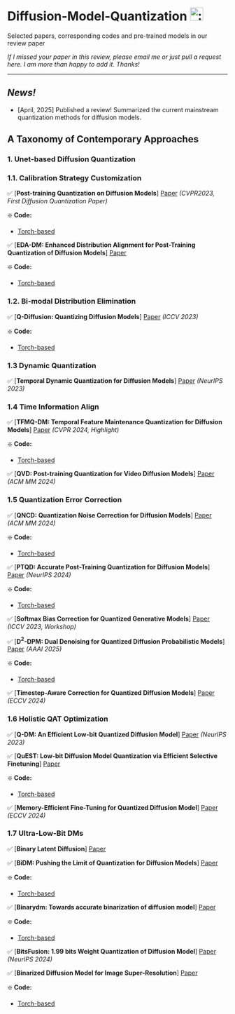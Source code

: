 # Diffusion-Model-Quantization <img class="emoji" alt=":art:" height="30" width="30" src="https://github.githubassets.com/images/icons/emoji/unicode/1f3a8.png">
Selected papers, corresponding codes and pre-trained models in our review paper
 <!-- **"Neural Style Transfer: A Review" [[arXiv Version]](https://arxiv.org/abs/1705.04058) [[IEEE Version]](https://ieeexplore.ieee.org/document/8732370)** -->

 *If I missed your paper in this review, please email me or just pull a request here. I am more than happy to add it. Thanks!*

<!-- 
## Citation 
If you find this repository useful for your research, please consider citing

```
@article{jing2019neural,
  title={Neural Style Transfer: A Review},
  author={Jing, Yongcheng and Yang, Yezhou and Feng, Zunlei and Ye, Jingwen and Yu, Yizhou and Song, Mingli},
  journal={IEEE Transactions on Visualization and Computer Graphics},
  year={2019}
}
```
Please also consider citing our ECCV paper and AAAI (Oral) paper:

```
@inproceedings{jing2018stroke,
  title={Stroke Controllable Fast Style Transfer with Adaptive Receptive Fields},
  author={Jing, Yongcheng and Liu, Yang and Yang, Yezhou and Feng, Zunlei and Yu, Yizhou and Tao, Dacheng and Song, Mingli},
  booktitle={ECCV},
  year={2018}
}
```
```
@inproceedings{jing2020dynamic,
  title={Dynamic Instance Normalization for Arbitrary Style Transfer},
  author={Jing, Yongcheng and Liu, Xiao and Ding, Yukang and Wang, Xinchao and Ding, Errui and Song, Mingli and Wen, Shilei},
  booktitle={AAAI},
  year={2020}
}
```

Thanks! -->


---

## *News!*

- [April, 2025] Published a review! Summarized the current mainstream quantization methods for diffusion models.

<!-- ## Materials corresponding to Our Paper

:white_check_mark: [**Supplementary Material (TVCG)**](https://drive.google.com/file/d/1_VTS4rUSl488wgSrz2K5BfKra33gvaHH/view?usp=sharing)

:white_check_mark: [**Pre-trained Models**](https://www.dropbox.com/s/37lje23pb75ecob/Models_neuralStyleTransferReview.zip?dl=0)

:white_check_mark: [**Images (TVCG)(.png)**](https://drive.google.com/file/d/14RN0GN09-rordzRqp4o8oU30BB7uiNcj/view?usp=sharing) -->

## A Taxonomy of Contemporary Approaches

### 1. Unet-based Diffusion Quantization
###  1.1. Calibration Strategy Customization

:white_check_mark: [**Post-training Quantization on Diffusion Models**] [Paper](https://arxiv.org/abs/2211.15736) *(CVPR2023, First Diffusion Quantization Paper)*

:sparkle: **Code:**
*   [Torch-based](https://github.com/42shawn/ptq4dm)

:white_check_mark: [**EDA-DM: Enhanced Distribution Alignment for Post-Training Quantization of Diffusion Models**] [Paper](https://arxiv.org/abs/2401.04585) 

:sparkle: **Code:**
*   [Torch-based](https://github.com/BienLuky/EDA-DM)

### 1.2. Bi-modal Distribution Elimination

:white_check_mark: [**Q-Diffusion: Quantizing Diffusion Models**] [Paper](https://arxiv.org/abs/2302.04304) *(ICCV 2023)*

:sparkle: **Code:**
*   [Torch-based](https://github.com/Xiuyu-Li/q-diffusion) 

### 1.3 Dynamic Quantization

:white_check_mark: [**Temporal Dynamic Quantization for Diffusion Models**] [Paper](https://arxiv.org/abs/2306.02316) *(NeurIPS 2023)*

### 1.4 Time Information Align

:white_check_mark: [**TFMQ-DM: Temporal Feature Maintenance Quantization for Diffusion Models**] [Paper](https://arxiv.org/abs/2311.16503) *(CVPR 2024, Highlight)*

:sparkle: **Code:**
*   [Torch-based](https://github.com/ModelTC/TFMQ-DM) 

:white_check_mark: [**QVD: Post-training Quantization for Video Diffusion Models**] [Paper](https://arxiv.org/abs/2407.11585) *(ACM MM 2024)*

### 1.5 Quantization Error Correction

:white_check_mark: [**QNCD: Quantization Noise Correction for Diffusion Models**] [Paper](https://arxiv.org/abs/2403.19140) *(ACM MM 2024)*

:sparkle: **Code:**
*   [Torch-based](https://github.com/huanpengchu/qncd) 

:white_check_mark: [**PTQD: Accurate Post-Training Quantization for Diffusion Models**] [Paper](https://arxiv.org/abs/2305.10657) *(NeurIPS 2024)*

:sparkle: **Code:**
*   [Torch-based](https://github.com/ziplab/ptqd) 

:white_check_mark: [**Softmax Bias Correction for Quantized Generative Models**] [Paper](https://arxiv.org/abs/2309.01729) *(ICCV 2023, Workshop)*

:white_check_mark: [**D$^2$-DPM: Dual Denoising for Quantized Diffusion Probabilistic Models**] [Paper](https://arxiv.org/abs/2501.08180) *(AAAI 2025)*

:sparkle: **Code:**
*   [Torch-based](https://github.com/taylorjocelyn/d2-dpm) 

:white_check_mark: [**Timestep-Aware Correction for Quantized Diffusion Models**] [Paper](https://arxiv.org/abs/2407.03917) *(ECCV 2024)*

### 1.6 Holistic QAT Optimization

:white_check_mark: [**Q-DM: An Efficient Low-bit Quantized Diffusion Model**] [Paper](https://openreview.net/forum?id=sFGkL5BsPi) *(NeurIPS 2023)*

:white_check_mark: [**QuEST: Low-bit Diffusion Model Quantization via Efficient Selective Finetuning**] [Paper](https://arxiv.org/abs/2402.03666)

:sparkle: **Code:**
*   [Torch-based](https://github.com/hatchetProject/QuEST) 

:white_check_mark: [**Memory-Efficient Fine-Tuning for Quantized Diffusion Model**] [Paper](https://arxiv.org/abs/2401.04339) *(ECCV 2024)*

### 1.7 Ultra-Low-Bit DMs

:white_check_mark: [**Binary Latent Diffusion**] [Paper](https://arxiv.org/abs/2304.04820)

:white_check_mark: [**BiDM: Pushing the Limit of Quantization for Diffusion Models**] [Paper](https://arxiv.org/abs/2412.05926)

:sparkle: **Code:**
*   [Torch-based](https://github.com/xingyu-zheng/bidm) 

:white_check_mark: [**Binarydm: Towards accurate binarization of diffusion model**] [Paper](https://arxiv.org/abs/2404.05662v1)

:sparkle: **Code:**
*   [Torch-based](https://github.com/xingyu-zheng/binarydm) 

:white_check_mark: [**BitsFusion: 1.99 bits Weight Quantization of Diffusion Model**] [Paper](https://arxiv.org/abs/2406.04333) *(NeurIPS 2024)*


:white_check_mark: [**Binarized Diffusion Model for Image Super-Resolution**] [Paper](https://arxiv.org/abs/2406.05723)

:sparkle: **Code:**
*   [Torch-based](https://github.com/zhengchen1999/bi-diffsr)











<!-- ### 2. Diffusion-Transformer(DiT) Quantization -->


